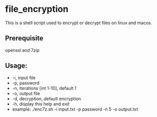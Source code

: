# file_encryption

This is a shell script used to encrypt or decrypt files on linux and macos.

## Prerequisite
openssl and 7zip

## Usage:
-  -i,    input file
-  -p,    password
-  -n,    iterations [int 1-10], default 1
-  -o,    output file
-  -d,    decryption, default encryption
-  -h,    display this help and exit
-  example: ./enc7z.sh -i input.txt -p password -n 5 -o output.txt
  
